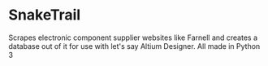# SnakeTrail
Scrapes electronic component supplier websites like Farnell and creates a database out of it for use with let's say Altium Designer. All made in Python 3
